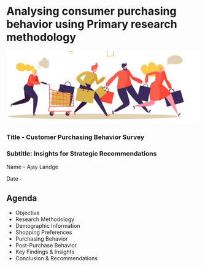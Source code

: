# Analysing consumer purchasing behavior using Primary research methodology

![Logo](Consumer_Behavior_Image.jpg)

### Title - Customer Purchasing Behavior Survey

### Subtitle: Insights for Strategic Recommendations

Name - Ajay Landge

Date - 

## Agenda

 - Objective
 - Research Methodology
 - Demographic Information
 - Shopping Preferences
 - Purchasing Behavior
 - Post-Purchase Behavior
 - Key Findings & Insights
 - Conclusion & Recommendations
